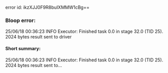 error id: ikzXJJ0F9R8buIXMMW1cBg==
### Bloop error:

25/06/18 00:36:23 INFO Executor: Finished task 0.0 in stage 32.0 (TID 25). 2024 bytes result sent to driver
#### Short summary: 

25/06/18 00:36:23 INFO Executor: Finished task 0.0 in stage 32.0 (TID 25). 2024 bytes result sent to...